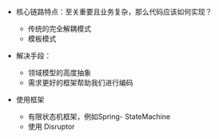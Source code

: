 - 核心链路特点：至关重要且业务复杂，那么代码应该如何实现？
    - 传统的完全解耦模式
    - 模板模式
    
- 解决手段：
    - 领域模型的高度抽象
    - 需求更好的框架帮助我们进行编码

- 使用框架
    - 有限状态机框架，例如Spring- StateMachine
    - 使用 Disruptor